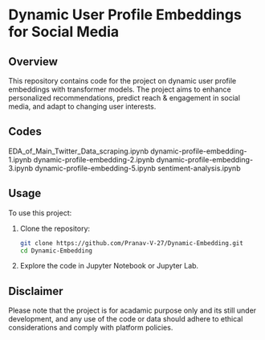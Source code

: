 # Dynamic User Profile Embeddings for Social Media

## Overview

This repository contains code for the project on dynamic user profile embeddings with transformer models. The project aims to enhance personalized recommendations, predict reach & engagement in social media, and adapt to changing user interests.

## Codes
EDA_of_Main_Twitter_Data_scraping.ipynb
dynamic-profile-embedding-1.ipynb
dynamic-profile-embedding-2.ipynb
dynamic-profile-embedding-3.ipynb
dynamic-profile-embedding-5.ipynb
sentiment-analysis.ipynb

## Usage

To use this project:

1. Clone the repository:
   ```bash
   git clone https://github.com/Pranav-V-27/Dynamic-Embedding.git
   cd Dynamic-Embedding
   ```

2. Explore the code in Jupyter Notebook or Jupyter Lab.

## Disclaimer

Please note that the project is for acadamic purpose only and its still under development, and any use of the code or data should adhere to ethical considerations and comply with platform policies.


